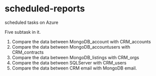 # scheduled-reports
scheduled tasks on Azure

Five subtask in it.    
1. Compare the data between MongoDB_account with CRM_accounts
2. Compare the data between MongoDB_accountusers with CRM_contracts
3. Compare the data between MongoDB_listings with CRM_orgs
4. Compare the data between SQLServer with CRM_users
5. Compare the data between CRM email with MongoDB email.
